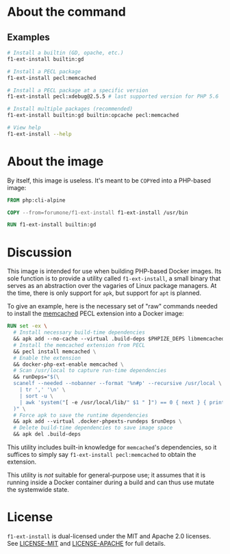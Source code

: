 # About the command

## Examples

```sh
# Install a builtin (GD, opache, etc.)
f1-ext-install builtin:gd

# Install a PECL package
f1-ext-install pecl:memcached

# Install a PECL package at a specific version
f1-ext-install pecl:xdebug@2.5.5 # last supported version for PHP 5.6

# Install multiple packages (recommended)
f1-ext-install builtin:gd builtin:opcache pecl:memcached

# View help
f1-ext-install --help
```

# About the image

By itself, this image is useless. It's meant to be `COPY`ed into a PHP-based image:

```Dockerfile
FROM php:cli-alpine

COPY --from=forumone/f1-ext-install f1-ext-install /usr/bin

RUN f1-ext-install builtin:gd
```

# Discussion

This image is intended for use when building PHP-based Docker images. Its sole function
is to provide a utility called `f1-ext-install`, a small binary that serves as an
abstraction over the vagaries of Linux package managers. At the time, there is only
support for `apk`, but support for `apt` is planned.

To give an example, here is the necessary set of "raw" commands needed to install the
[memcached](http://pecl.php.net/package/memcached) PECL extension into a Docker image:

```dockerfile
RUN set -ex \
  # Install necessary build-time dependencies
  && apk add --no-cache --virtual .build-deps $PHPIZE_DEPS libmemcached-dev zlib-dev libevent-dev \
  # Install the memcached extension from PECL
  && pecl install memcached \
  # Enable the extension
  && docker-php-ext-enable memcached \
  # Scan /usr/local to capture run-time dependencies
  && runDeps="$(\
  scanelf --needed --nobanner --format '%n#p' --recursive /usr/local \
    | tr ',' '\n' \
    | sort -u \
    | awk 'system("[ -e /usr/local/lib/" $1 " ]") == 0 { next } { print "so:" $1 }' \
  )" \
  # Force apk to save the runtime dependencies
  && apk add --virtual .docker-phpexts-rundeps $runDeps \
  # Delete build-time dependencies to save image space
  && apk del .build-deps
```

This utility includes built-in knowledge for `memcached`'s dependencies, so it suffices to
simply say `f1-ext-install pecl:memcached` to obtain the extension.

This utility is _not_ suitable for general-purpose use; it assumes that it is running
inside a Docker container during a build and can thus use mutate the systemwide state.

# License

`f1-ext-install` is dual-licensed under the MIT and Apache 2.0 licenses. See
[LICENSE-MIT](LICENSE-MIT) and [LICENSE-APACHE](LICENSE-APACHE) for full details.
